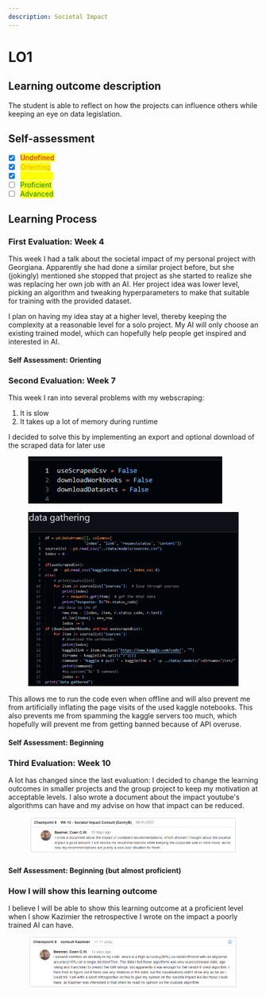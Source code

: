 ```yaml
---
description: Societal Impact
---
```


# LO1

## Learning outcome description

The student is able to reflect on how the projects can influence others while keeping an eye on data legislation.

## Self-assessment

* [x] <mark style="color:red;">Undefined</mark>
* [x] <mark style="color:orange;">Orienting</mark>
* [x] <mark style="color:yellow;">Beginning</mark>
* [ ] <mark style="color:green;">Proficient</mark>
* [ ] <mark style="color:green;">Advanced</mark>

## Learning Process

### First Evaluation: Week 4

This week I had a talk about the societal impact of my personal project with Georgiana. Apparently she had done a similar project before, but she (jokingly) mentioned she stopped that project as she started to realize she was replacing her own job with an AI. Her project idea was lower level, picking an algorithm and tweaking hyperparameters to make that suitable for training with the provided dataset.&#x20;

I plan on having my idea stay at a higher level, thereby keeping the complexity at a reasonable level for a solo project. My AI will only choose an existing trained model, which can hopefully help people get inspired and interested in AI.

#### Self Assessment: Orienting

### Second Evaluation: Week 7

This week I ran into several problems with my webscraping:

1. It is slow
2. It takes up a lot of memory during runtime

I decided to solve this by implementing an export and optional download of the scraped data for later use

<figure><img src="../.gitbook/assets/image (6).png" alt=""><figcaption></figcaption></figure>

<figure><img src="../.gitbook/assets/image (1) (1).png" alt=""><figcaption></figcaption></figure>

This allows me to run the code even when offline and will also prevent me from artificially inflating the page visits of the used kaggle notebooks. This also prevents me from spamming the kaggle servers too much, which hopefully will prevent me from getting banned because of API overuse.

#### Self Assessment: Beginning

### Third Evaluation: Week 10

A lot has changed since the last evaluation: I decided to change the learning outcomes in smaller projects and the group project to keep my motivation at acceptable levels. I also wrote a document about the impact youtube's algorithms can have and my advise on how that impact can be reduced.&#x20;

<figure><img src="../.gitbook/assets/image (13).png" alt=""><figcaption></figcaption></figure>

#### Self Assessment: Beginning (but almost proficient)&#x20;

### How I will show this learning outcome

I believe I will be able to show this learning outcome at a proficient level when I show Kazimier the retrospective I wrote on the impact a poorly trained AI can have.

<figure><img src="../.gitbook/assets/image (2).png" alt=""><figcaption></figcaption></figure>
